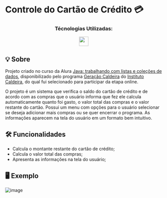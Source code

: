 # Controle do Cartão de Crédito 💳

<div align="center">
 <h3>Técnologias Utilizadas:</h3>
  <img src="https://cdn.jsdelivr.net/gh/devicons/devicon@latest/icons/java/java-original.svg" width="30" height="30" />
</div>

## 💡 Sobre
Projeto criado no curso da Alura [Java: trabalhando com listas e coleções de dados](https://cursos.alura.com.br/course/java-listas-colecoes-dados), disponibilizado pelo programa [Geração Caldeira](https://www.geracaocaldeira.org/) do [Instituto Caldeira](https://institutocaldeira.org.br/), do qual fui selecionado para participar da etapa online.<br>

O projeto é um sistema que verifica o saldo do cartão de crédito e de acordo com as compras que o usuário informa que fez ele calcula automaticamente quanto foi gasto, o valor total das compras e o valor restante do cartão. Possui um menu com opções para o usuário selecionar se deseja adicionar mais compras ou se quer encerrar o programa. As informações aparecem na tela do usuário em um formato bem intuitivo.

## 🛠 Funcionalidades
- Calcula o montante restante do cartão de crédito;
- Calcula o valor total das compras;
- Apresenta as informações na tela do usuário;

## 🖥️ Exemplo
![image](https://github.com/user-attachments/assets/517d51cf-4ad4-4f09-b7a8-bedf1a7f99c7)



 
